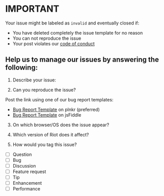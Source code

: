 # IMPORTANT

Your issue might be labeled as `invalid` and eventually closed if:

- You have deleted completely the issue template for no reason
- You can not reproduce the issue
- Your post violates our [code of conduct](https://github.com/riot/riot/blob/master/.github/CODE_OF_CONDUCT.md)

## Help us to manage our issues by answering the following:

1. Describe your issue:

2. Can you reproduce the issue?

  Post the link using one of our bug report templates:
  - [Bug Report Template](http://riotjs.com/examples/plunker/?app=bug-reporter) on plnkr (preferred)
  - [Bug Report Template](http://jsfiddle.net/gianlucaguarini/86m9uepL/) on jsFiddle

3. On which browser/OS does the issue appear?

4. Which version of Riot does it affect?

5. How would you tag this issue?

  - [ ] Question
  - [ ] Bug
  - [ ] Discussion
  - [ ] Feature request
  - [ ] Tip
  - [ ] Enhancement
  - [ ] Performance
